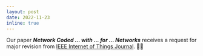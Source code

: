 ```yaml
---
layout: post
date: 2022-11-23
inline: true
---
```


Our paper ***Network Coded ... with ... for ... Networks*** receives a request for major revision from [IEEE Internet of Things Journal](https://ieee-iotj.org/). 💪💪